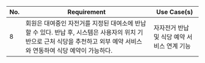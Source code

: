 | No. | Requirement                                                                                                                                                              | Use Case(s)                                 |
| --- | ------------------------------------------------------------------------------------------------------------------------------------------------------------------------ | ------------------------------------------- |
| 8   | 회원은 대여중인 자전거를 지정된 대여소에 반납할 수 있다. 반납 후, 시스템은 사용자의 위치 기반으로 근처 식당을 추천하고 외부 예약 서비스와 연동하여 식당 예약이 가능하다. | 자자전거 반납 및 식당 예약 서비스 연계 기능 |
